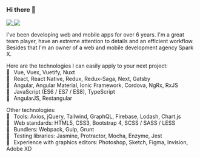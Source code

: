 ### Hi there 👋

<a href="https://github.com/anuraghazra/github-readme-stats">
  <img align="top" src="https://github-readme-stats.vercel.app/api?username=yoovanr&count_private=true&show_icons=true&hide_border=true&custom_title=GitHub Stats" />
</a>

<a href="https://github.com/anuraghazra/convoychat">
  <img align="top" src="https://github-readme-stats.vercel.app/api/top-langs/?username=yoovanr&langs_count=8&exclude_repo=cordova-plugin-opentok&layout=compact&hide_border=true" />
</a>

I've been developing web and mobile apps for over 6 years. I'm a great team player, have an extreme attention to details and an efficient workflow. Besides that I'm an owner of a web and mobile development agency Spark X.

Here are the technologies I can easily apply to your next project: <br />
🔧⠀Vue, Vuex, Vuetify, Nuxt <br />
🔧⠀React, React Native, Redux, Redux-Saga, Next, Gatsby <br />
🔧⠀Angular, Angular Material, Ionic Framework, Cordova, NgRx, RxJS <br />
🔧⠀JavaScript (ES6 / ES7 / ES8), TypeScript <br />
🔧⠀AngularJS, Restangular <br />

Other technologies: <br />
🔧⠀Tools: Axios, jQuery, Tailwind, GraphQL, Firebase, Lodash, Chart.js <br />
🔧⠀Web standards: HTML5, CSS3, Bootstrap 4, SCSS / SASS / LESS <br />
🔧⠀Bundlers: Webpack, Gulp, Grunt <br />
🔧⠀Testing libraries: Jasmine, Protractor, Mocha, Enzyme, Jest <br />
🔧⠀Experience with graphics editors: Photoshop, Sketch, Figma, Invision, Adobe XD <br />
